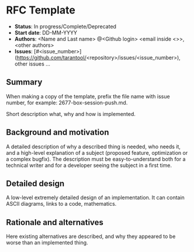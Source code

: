# RFC Template

* **Status**: In progress/Complete/Deprecated
* **Start date**: DD-MM-YYYY
* **Authors**: \<Name and Last name\> @\<Github login\> \<email inside \<\>\>, \<other authors\>
* **Issues**: \[#<issue_number>\](https://github.com/tarantool/<repository\>/issues/<issue_number>), other issues ...

## Summary

When making a copy of the template, prefix the file name with issue number,
for example: 2677-box-session-push.md.

Short description what, why and how is implemented.

## Background and motivation

A detailed description of why a described thing is needed, who needs it, and a high-level explanation of a subject (proposed feature, optimization or a complex bugfix). The description must be easy-to-understand both for a technical writer and for a developer seeing the subject in a first time.

## Detailed design

A low-level extremely detailed design of an implementation. It can contain ASCII diagrams, links to a code, mathematics.

## Rationale and alternatives

Here existing alternatives are described, and why they appeared to be worse than an implemented thing.
